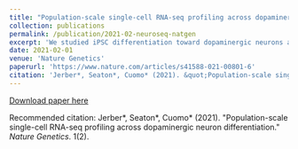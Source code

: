 ```yaml
---
title: "Population-scale single-cell RNA-seq profiling across dopaminergic neuron differentiation"
collection: publications
permalink: /publication/2021-02-neuroseq-natgen
excerpt: 'We studied iPSC differentiation toward dopaminergic neurons across over 200 individuals at single cell resolution.'
date: 2021-02-01
venue: 'Nature Genetics'
paperurl: 'https://www.nature.com/articles/s41588-021-00801-6'
citation: 'Jerber*, Seaton*, Cuomo* (2021). &quot;Population-scale single-cell RNA-seq profiling across dopaminergic neuron differentiation.&quot; <i>Nature Genetics</i>. 1(2).'
---
```


[Download paper here](http://annacuomo.github.io/files/Jerber_Seaton_Cuomo.pdf)

Recommended citation: Jerber*, Seaton*, Cuomo* (2021). "Population-scale single-cell RNA-seq profiling across dopaminergic neuron differentiation." <i>Nature Genetics</i>. 1(2).
